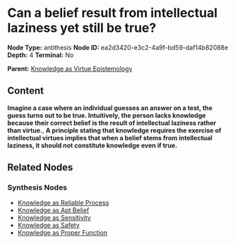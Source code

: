 # Can a belief result from intellectual laziness yet still be true?

**Node Type:** antithesis
**Node ID:** ea2d3420-e3c2-4a9f-bd59-daf14b82088e
**Depth:** 4
**Terminal:** No

**Parent:** [Knowledge as Virtue Epistemology](knowledge-as-virtue-epistemology-synthesis-533ba658-340d-4c1f-bc0b-952fa791a0b4.md)

## Content

**Imagine a case where an individual guesses an answer on a test, the guess turns out to be true. Intuitively, the person lacks knowledge because their correct belief is the result of intellectual laziness rather than virtue.**, **A principle stating that knowledge requires the exercise of intellectual virtues implies that when a belief stems from intellectual laziness, it should not constitute knowledge even if true.**

## Related Nodes

### Synthesis Nodes

- [Knowledge as Reliable Process](knowledge-as-reliable-process-synthesis-f37c57e6-4576-4198-b26e-b05de9ba41dc.md)
- [Knowledge as Apt Belief](knowledge-as-apt-belief-synthesis-369f8d1d-707f-47d9-babe-7de4d015d0b3.md)
- [Knowledge as Sensitivity](knowledge-as-sensitivity-synthesis-84a03943-095d-4f19-a08c-fa22414a796e.md)
- [Knowledge as Safety](knowledge-as-safety-synthesis-9c52f8fc-e510-4a52-9dc5-71410531e040.md)
- [Knowledge as Proper Function](knowledge-as-proper-function-synthesis-416f9d49-7f4e-4046-8261-0f6b6b7a27f6.md)

